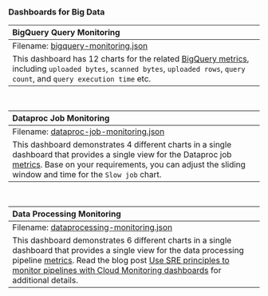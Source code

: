 ### Dashboards for Big Data


|BigQuery Query Monitoring|
|:------------------------|
|Filename: [bigquery-monitoring.json](bigquery-monitoring.json)|
|This dashboard has 12 charts for the related [BigQuery metrics](https://cloud.google.com/monitoring/api/metrics_gcp_a_b#gcp-bigquery), including `uploaded bytes`, `scanned bytes`, `uploaded rows`, `query count`, and `query execution time` etc.|

&nbsp;

|Dataproc Job Monitoring|
|:-------------------------|
|Filename: [dataproc-job-monitoring.json](dataproc-job-monitoring.json)|
|This dashboard demonstrates 4 different charts in a single dashboard that provides a single view for the Dataproc job [metrics](https://cloud.google.com/monitoring/api/metrics_gcp_d_h#gcp-dataproc). Base on your requirements, you can adjust the sliding window and time for the `Slow job` chart.|

&nbsp;

|Data Processing Monitoring|
|:-------------------------|
|Filename: [dataprocessing-monitoring.json](dataprocessing-monitoring.json)|
|This dashboard demonstrates 6 different charts in a single dashboard that provides a single view for the data processing pipeline [metrics](https://cloud.google.com/monitoring/api/metrics_gcp). Read the blog post [Use SRE principles to monitor pipelines with Cloud Monitoring dashboards](https://cloud.google.com/blog/products/management-tools/the-right-metrics-to-monitor-cloud-data-pipelines) for additional details.|
